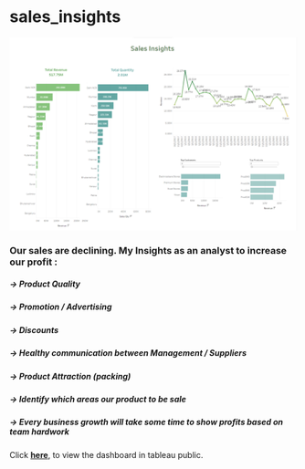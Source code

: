 # sales_insights
![textblob](https://raw.githubusercontent.com/chanlyseptian/sales_insights/master/image/image.png)

### Our sales are declining. My Insights as an analyst to increase our profit : 
##### -> Product Quality
##### -> Promotion / Advertising
##### -> Discounts
##### -> Healthy communication between Management / Suppliers
##### -> Product Attraction (packing)
##### -> Identify which areas our product to be sale
##### -> Every business growth will take some time to show profits based on team hardwork



Click [**here**](https://public.tableau.com/app/profile/chanly.septian/viz/Sales_insights_16426691360830/Dashboard1), to view the dashboard in tableau public.




